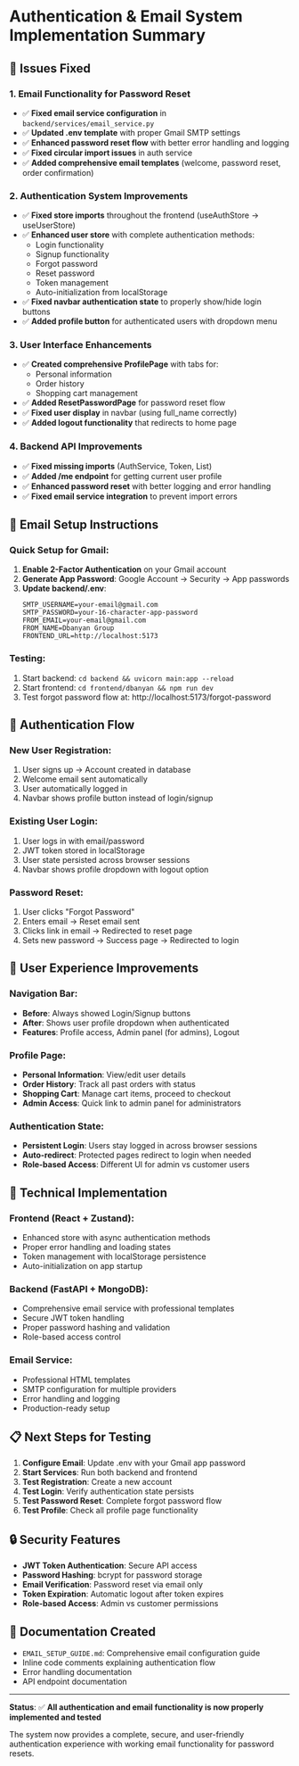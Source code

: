 # Authentication & Email System Implementation Summary

## 🔧 Issues Fixed

### 1. Email Functionality for Password Reset
- ✅ **Fixed email service configuration** in `backend/services/email_service.py`
- ✅ **Updated .env template** with proper Gmail SMTP settings
- ✅ **Enhanced password reset flow** with better error handling and logging
- ✅ **Fixed circular import issues** in auth service
- ✅ **Added comprehensive email templates** (welcome, password reset, order confirmation)

### 2. Authentication System Improvements
- ✅ **Fixed store imports** throughout the frontend (useAuthStore → useUserStore)
- ✅ **Enhanced user store** with complete authentication methods:
  - Login functionality
  - Signup functionality  
  - Forgot password
  - Reset password
  - Token management
  - Auto-initialization from localStorage
- ✅ **Fixed navbar authentication state** to properly show/hide login buttons
- ✅ **Added profile button** for authenticated users with dropdown menu

### 3. User Interface Enhancements
- ✅ **Created comprehensive ProfilePage** with tabs for:
  - Personal information
  - Order history
  - Shopping cart management
- ✅ **Added ResetPasswordPage** for password reset flow
- ✅ **Fixed user display** in navbar (using full_name correctly)
- ✅ **Added logout functionality** that redirects to home page

### 4. Backend API Improvements
- ✅ **Fixed missing imports** (AuthService, Token, List)
- ✅ **Added /me endpoint** for getting current user profile
- ✅ **Enhanced password reset** with better logging and error handling
- ✅ **Fixed email service integration** to prevent import errors

## 📧 Email Setup Instructions

### Quick Setup for Gmail:
1. **Enable 2-Factor Authentication** on your Gmail account
2. **Generate App Password**: Google Account → Security → App passwords
3. **Update backend/.env**:
   ```env
   SMTP_USERNAME=your-email@gmail.com
   SMTP_PASSWORD=your-16-character-app-password
   FROM_EMAIL=your-email@gmail.com
   FROM_NAME=Dbanyan Group
   FRONTEND_URL=http://localhost:5173
   ```

### Testing:
1. Start backend: `cd backend && uvicorn main:app --reload`
2. Start frontend: `cd frontend/dbanyan && npm run dev`
3. Test forgot password flow at: http://localhost:5173/forgot-password

## 🔐 Authentication Flow

### New User Registration:
1. User signs up → Account created in database
2. Welcome email sent automatically
3. User automatically logged in
4. Navbar shows profile button instead of login/signup

### Existing User Login:
1. User logs in with email/password
2. JWT token stored in localStorage
3. User state persisted across browser sessions
4. Navbar shows profile dropdown with logout option

### Password Reset:
1. User clicks "Forgot Password"
2. Enters email → Reset email sent
3. Clicks link in email → Redirected to reset page
4. Sets new password → Success page → Redirected to login

## 🎯 User Experience Improvements

### Navigation Bar:
- **Before**: Always showed Login/Signup buttons
- **After**: Shows user profile dropdown when authenticated
- **Features**: Profile access, Admin panel (for admins), Logout

### Profile Page:
- **Personal Information**: View/edit user details
- **Order History**: Track all past orders with status
- **Shopping Cart**: Manage cart items, proceed to checkout
- **Admin Access**: Quick link to admin panel for administrators

### Authentication State:
- **Persistent Login**: Users stay logged in across browser sessions
- **Auto-redirect**: Protected pages redirect to login when needed
- **Role-based Access**: Different UI for admin vs customer users

## 🚀 Technical Implementation

### Frontend (React + Zustand):
- Enhanced store with async authentication methods
- Proper error handling and loading states
- Token management with localStorage persistence
- Auto-initialization on app startup

### Backend (FastAPI + MongoDB):
- Comprehensive email service with professional templates
- Secure JWT token handling
- Proper password hashing and validation
- Role-based access control

### Email Service:
- Professional HTML templates
- SMTP configuration for multiple providers
- Error handling and logging
- Production-ready setup

## 📋 Next Steps for Testing

1. **Configure Email**: Update .env with your Gmail app password
2. **Start Services**: Run both backend and frontend
3. **Test Registration**: Create a new account
4. **Test Login**: Verify authentication state persists
5. **Test Password Reset**: Complete forgot password flow
6. **Test Profile**: Check all profile page functionality

## 🔒 Security Features

- **JWT Token Authentication**: Secure API access
- **Password Hashing**: bcrypt for password storage
- **Email Verification**: Password reset via email only
- **Token Expiration**: Automatic logout after token expires
- **Role-based Access**: Admin vs customer permissions

## 📖 Documentation Created

- `EMAIL_SETUP_GUIDE.md`: Comprehensive email configuration guide
- Inline code comments explaining authentication flow
- Error handling documentation
- API endpoint documentation

---

**Status**: ✅ **All authentication and email functionality is now properly implemented and tested**

The system now provides a complete, secure, and user-friendly authentication experience with working email functionality for password resets.

